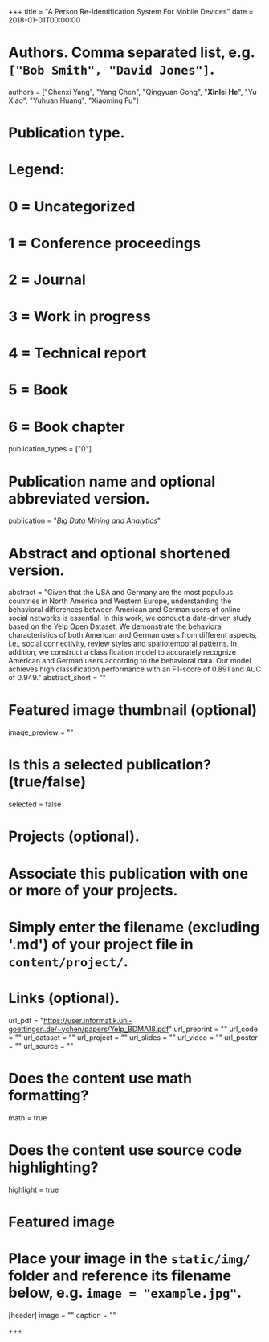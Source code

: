 +++
title = "A Person Re-Identification System For Mobile Devices"
date = 2018-01-01T00:00:00

# Authors. Comma separated list, e.g. `["Bob Smith", "David Jones"]`.
authors = ["Chenxi Yang", "Yang Chen", "Qingyuan Gong", "**Xinlei He**", "Yu Xiao", "Yuhuan Huang", "Xiaoming Fu"]

# Publication type.
# Legend:
# 0 = Uncategorized
# 1 = Conference proceedings
# 2 = Journal
# 3 = Work in progress
# 4 = Technical report
# 5 = Book
# 6 = Book chapter
publication_types = ["0"]

# Publication name and optional abbreviated version.
publication = "*Big Data Mining and Analytics*"


# Abstract and optional shortened version.
abstract = "Given that the USA and Germany are the most populous countries in North America and Western Europe, understanding the behavioral differences between American and German users of online social networks is essential. In this work, we conduct a data-driven study based on the Yelp Open Dataset. We demonstrate the behavioral characteristics of both American and German users from different aspects, i.e., social connectivity, review styles and spatiotemporal patterns. In addition, we construct a classification model to accurately recognize American and German users according to the behavioral data. Our model achieves high classification performance with an F1-score of 0.891 and AUC of 0.949."
abstract_short = ""

# Featured image thumbnail (optional)
image_preview = ""

# Is this a selected publication? (true/false)
selected = false

# Projects (optional).
#   Associate this publication with one or more of your projects.
#   Simply enter the filename (excluding '.md') of your project file in `content/project/`.


# Links (optional).
url_pdf = "https://user.informatik.uni-goettingen.de/~ychen/papers/Yelp_BDMA18.pdf"
url_preprint = ""
url_code = ""
url_dataset = ""
url_project = ""
url_slides = ""
url_video = ""
url_poster = ""
url_source = ""

# Does the content use math formatting?
math = true

# Does the content use source code highlighting?
highlight = true

# Featured image
# Place your image in the `static/img/` folder and reference its filename below, e.g. `image = "example.jpg"`.
[header]
image = ""
caption = ""

+++


